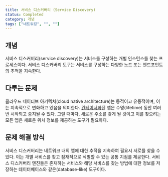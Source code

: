 ```yaml
---
title: 서비스 디스커버리 (Service Discovery)
status: Completed
category: 개념
tags: ["네트워킹", "", ""]
---
```


## 개념

서비스 디스커버리(service discovery)는 서비스를 구성하는 개별 인스턴스를 찾는 프로세스이다. 
서비스 디스커버리 도구는 서비스를 구성하는 다양한 노드 또는 엔드포인트의 추적을 지속한다.

## 다루는 문제

클라우드 네이티브 아키텍처(cloud native architecture)는 동적이고 유동적이며, 이는 지속적으로 변화하고 있음을 의미한다.
[컨테이너화](/containerization/)된 앱은 수명(lifetime) 동안 여러 번 시작되고 중지될 수 있다.
그럴 때마다, 새로운 주소를 갖게 될 것이고 이를 찾으려는 모든 앱은 새로운 위치 정보를 제공하는 도구가 필요하다.

## 문제 해결 방식

서비스 디스커버리는 네트워크 내의 앱에 대한 추적을 지속하여 필요시 서로를 찾을 수 있다.
이는 개별 서비스를 찾고 잠재적으로 식별할 수 있는 공통 지점를 제공한다.
서비스 디스커버리 엔진들은 존재하는 서비스와 해당 서비스를 찾는 방법에 대한 정보를 저장하는 데이터베이스와 같은(database-like) 도구이다.
